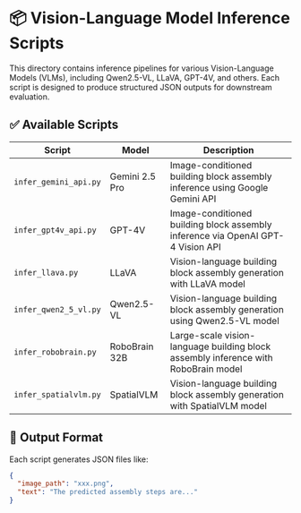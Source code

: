 # 📦 Vision-Language Model Inference Scripts

This directory contains inference pipelines for various Vision-Language Models (VLMs), including Qwen2.5-VL, LLaVA, GPT-4V, and others. Each script is designed to produce structured JSON outputs for downstream evaluation.

## ✅ Available Scripts

| Script                | Model          | Description                                           |
|-----------------------|----------------|-------------------------------------------------------|
| `infer_gemini_api.py` | Gemini 2.5 Pro | Image-conditioned building block assembly inference using Google Gemini API |
| `infer_gpt4v_api.py`  | GPT-4V         | Image-conditioned building block assembly inference via OpenAI GPT-4 Vision API |
| `infer_llava.py`      | LLaVA          | Vision-language building block assembly generation with LLaVA model |
| `infer_qwen2_5_vl.py` | Qwen2.5-VL     | Vision-language building block assembly generation using Qwen2.5-VL model |
| `infer_robobrain.py`  | RoboBrain 32B  | Large-scale vision-language building block assembly inference with RoboBrain model |
| `infer_spatialvlm.py` | SpatialVLM     | Vision-language building block assembly generation with SpatialVLM model |


## 📁 Output Format

Each script generates JSON files like:

```json
{
  "image_path": "xxx.png",
  "text": "The predicted assembly steps are..."
}